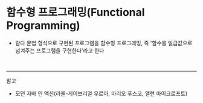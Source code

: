 # 함수형 프로그래밍(Functional Programming)

- 람다 문법 형식으로 구현된 프로그램을 함수형 프로그래밍, 즉 '함수를 일급값으로 넘겨주는 프로그램을 구현한다'라고 한다

<br/>

---

참고
- 모던 자바 인 액션(라울-게이브리얼 우르마, 마리오 푸스코, 앨런 마이크로프트)
